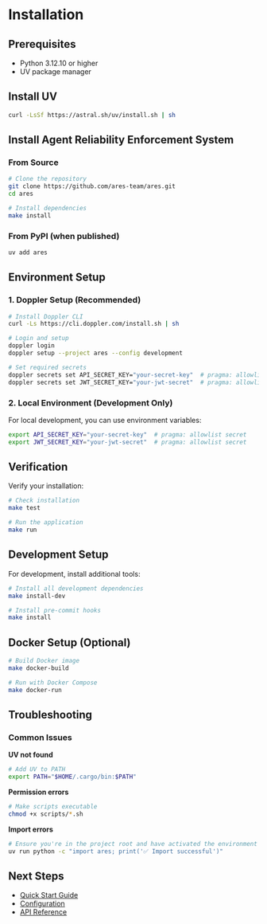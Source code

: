 # Installation

## Prerequisites

- Python 3.12.10 or higher
- UV package manager

## Install UV

```bash
curl -LsSf https://astral.sh/uv/install.sh | sh
```

## Install Agent Reliability Enforcement System

### From Source

```bash
# Clone the repository
git clone https://github.com/ares-team/ares.git
cd ares

# Install dependencies
make install
```

### From PyPI (when published)

```bash
uv add ares
```

## Environment Setup

### 1. Doppler Setup (Recommended)

```bash
# Install Doppler CLI
curl -Ls https://cli.doppler.com/install.sh | sh

# Login and setup
doppler login
doppler setup --project ares --config development

# Set required secrets
doppler secrets set API_SECRET_KEY="your-secret-key"  # pragma: allowlist secret
doppler secrets set JWT_SECRET_KEY="your-jwt-secret"  # pragma: allowlist secret
```

### 2. Local Environment (Development Only)

For local development, you can use environment variables:

```bash
export API_SECRET_KEY="your-secret-key"  # pragma: allowlist secret
export JWT_SECRET_KEY="your-jwt-secret"  # pragma: allowlist secret
```

## Verification

Verify your installation:

```bash
# Check installation
make test

# Run the application
make run
```

## Development Setup

For development, install additional tools:

```bash
# Install all development dependencies
make install-dev

# Install pre-commit hooks
make install
```

## Docker Setup (Optional)

```bash
# Build Docker image
make docker-build

# Run with Docker Compose
make docker-run
```

## Troubleshooting

### Common Issues

**UV not found**
```bash
# Add UV to PATH
export PATH="$HOME/.cargo/bin:$PATH"
```

**Permission errors**
```bash
# Make scripts executable
chmod +x scripts/*.sh
```

**Import errors**
```bash
# Ensure you're in the project root and have activated the environment
uv run python -c "import ares; print('✅ Import successful')"
```

## Next Steps

- [Quick Start Guide](quickstart.md)
- [Configuration](configuration.md)
- [API Reference](api.md)
